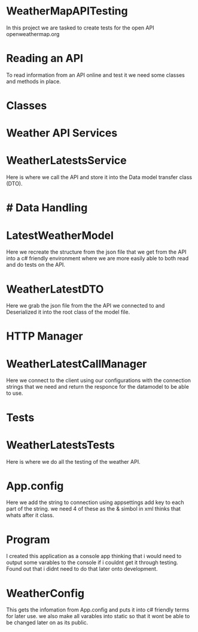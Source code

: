 # WeatherMapAPITesting
In this project we are tasked to create tests for the  open API openweathermap.org

# Reading an API
To read information from an API online and test it we need some classes and methods in place.

# Classes

# Weather API Services
# WeatherLatestsService
Here is where we call the API and store it into the Data model transfer class (DTO).

# # Data Handling
# LatestWeatherModel
Here we recreate the structure from the json file that we get from the API into a c# friendly environment where we are more easily able to both read and do tests on the API.

# WeatherLatestDTO
Here we grab the json file from the the API we connected to and Deserialized it into the root class of the model file.

# HTTP Manager
# WeatherLatestCallManager
Here we connect to the client using our configurations with the connection strings that we need and return the responce for the datamodel to be able to use.

# Tests
# WeatherLatestsTests
Here is where we do all the testing of the weather API.

# App.config
Here we add the string to connection using appsettings add key to each part of the string. we need 4 of these as the & simbol in xml thinks that whats after it class.

# Program
I created this application as a console app thinking that i would need to output some varables to the console if i couldnt get it through testing. Found out that i didnt need to do that later onto development.

# WeatherConfig
This gets the infomation from App.config and puts it into c# friendly terms for later use. we also make all varables into static so that it wont be able to be changed later on as its public.

